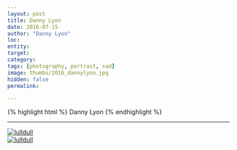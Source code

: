 ```yaml
---
layout: post
title: Danny Lyon
date: 2016-07-15
author: "Danny Lyon"
loc: 
entity: 
target: 
category: 
tags: [photography, portrait, sad]
image: thumbs/2016_dannylyon.jpg
hidden: false
permalink:

---
```




{% highlight html %}
Danny Lyon
{% endhighlight %}

---


<div class="post_image">
	<a href="{{ site.baseurl }}/images/posts/2016_dannylyon/001.jpg" target="_blank">
	<img src="{{ site.baseurl }}/images/posts/2016_dannylyon/001.jpg" alt="lulldull"></a>
</div>

<div class="post_image">
	<a href="{{ site.baseurl }}/images/posts/2016_dannylyon/002.jpg" target="_blank">
	<img src="{{ site.baseurl }}/images/posts/2016_dannylyon/002.jpg" alt="lulldull"></a>
</div>
